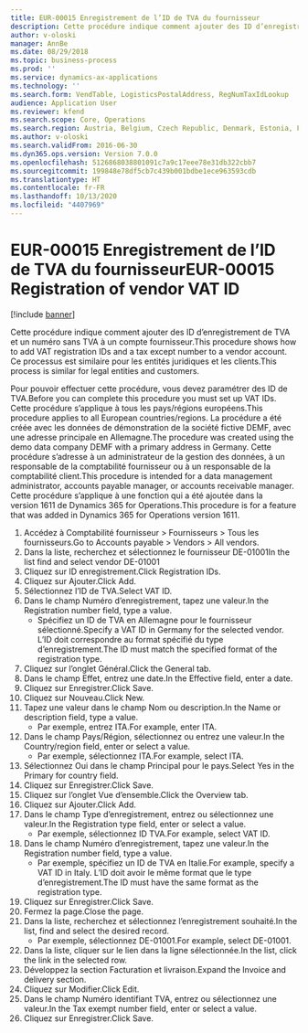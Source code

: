 ```yaml
---
title: EUR-00015 Enregistrement de l’ID de TVA du fournisseur
description: Cette procédure indique comment ajouter des ID d’enregistrement de TVA et un numéro sans TVA à un compte fournisseur.
author: v-oloski
manager: AnnBe
ms.date: 08/29/2018
ms.topic: business-process
ms.prod: ''
ms.service: dynamics-ax-applications
ms.technology: ''
ms.search.form: VendTable, LogisticsPostalAddress, RegNumTaxIdLookup
audience: Application User
ms.reviewer: kfend
ms.search.scope: Core, Operations
ms.search.region: Austria, Belgium, Czech Republic, Denmark, Estonia, Finland, France, Germany, Hungary, Ireland, Italy, Latvia, Lithuania, Netherlands, Poland, Spain, Sweden, United Kingdom
ms.author: v-oloski
ms.search.validFrom: 2016-06-30
ms.dyn365.ops.version: Version 7.0.0
ms.openlocfilehash: 5126868038801091c7a9c17eee78e31db322cbb7
ms.sourcegitcommit: 199848e78df5cb7c439b001bdbe1ece963593cdb
ms.translationtype: HT
ms.contentlocale: fr-FR
ms.lasthandoff: 10/13/2020
ms.locfileid: "4407969"
---
```

# <a name="eur-00015-registration-of-vendor-vat-id"></a><span data-ttu-id="1feb1-103">EUR-00015 Enregistrement de l’ID de TVA du fournisseur</span><span class="sxs-lookup"><span data-stu-id="1feb1-103">EUR-00015 Registration of vendor VAT ID</span></span>

[!include [banner](../../includes/banner.md)]

<span data-ttu-id="1feb1-104">Cette procédure indique comment ajouter des ID d’enregistrement de TVA et un numéro sans TVA à un compte fournisseur.</span><span class="sxs-lookup"><span data-stu-id="1feb1-104">This procedure shows how to add VAT registration IDs and a tax except number to a vendor account.</span></span> <span data-ttu-id="1feb1-105">Ce processus est similaire pour les entités juridiques et les clients.</span><span class="sxs-lookup"><span data-stu-id="1feb1-105">This process is similar for legal entities and customers.</span></span> 

<span data-ttu-id="1feb1-106">Pour pouvoir effectuer cette procédure, vous devez paramétrer des ID de TVA.</span><span class="sxs-lookup"><span data-stu-id="1feb1-106">Before you can complete this procedure you must set up VAT IDs.</span></span> <span data-ttu-id="1feb1-107">Cette procédure s’applique à tous les pays/régions européens.</span><span class="sxs-lookup"><span data-stu-id="1feb1-107">This procedure applies to all European countries/regions.</span></span> <span data-ttu-id="1feb1-108">La procédure a été créée avec les données de démonstration de la société fictive DEMF, avec une adresse principale en Allemagne.</span><span class="sxs-lookup"><span data-stu-id="1feb1-108">The procedure was created using the demo data company DEMF with a primary address in Germany.</span></span> <span data-ttu-id="1feb1-109">Cette procédure s’adresse à un administrateur de la gestion des données, à un responsable de la comptabilité fournisseur ou à un responsable de la comptabilité client.</span><span class="sxs-lookup"><span data-stu-id="1feb1-109">This procedure is intended for a data management administrator, accounts payable manager, or accounts receivable manager.</span></span> <span data-ttu-id="1feb1-110">Cette procédure s’applique à une fonction qui a été ajoutée dans la version 1611 de Dynamics 365 for Operations.</span><span class="sxs-lookup"><span data-stu-id="1feb1-110">This procedure is for a feature that was added in Dynamics 365 for Operations version 1611.</span></span>

1. <span data-ttu-id="1feb1-111">Accédez à Comptabilité fournisseur > Fournisseurs > Tous les fournisseurs.</span><span class="sxs-lookup"><span data-stu-id="1feb1-111">Go to Accounts payable > Vendors > All vendors.</span></span>
2. <span data-ttu-id="1feb1-112">Dans la liste, recherchez et sélectionnez le fournisseur DE-01001</span><span class="sxs-lookup"><span data-stu-id="1feb1-112">In the list find and select vendor DE-01001</span></span>
3. <span data-ttu-id="1feb1-113">Cliquez sur ID enregistrement.</span><span class="sxs-lookup"><span data-stu-id="1feb1-113">Click Registration IDs.</span></span>
4. <span data-ttu-id="1feb1-114">Cliquez sur Ajouter.</span><span class="sxs-lookup"><span data-stu-id="1feb1-114">Click Add.</span></span>
5. <span data-ttu-id="1feb1-115">Sélectionnez l’ID de TVA.</span><span class="sxs-lookup"><span data-stu-id="1feb1-115">Select VAT ID.</span></span>
6. <span data-ttu-id="1feb1-116">Dans le champ Numéro d’enregistrement, tapez une valeur.</span><span class="sxs-lookup"><span data-stu-id="1feb1-116">In the Registration number field, type a value.</span></span>
    * <span data-ttu-id="1feb1-117">Spécifiez un ID de TVA en Allemagne pour le fournisseur sélectionné.</span><span class="sxs-lookup"><span data-stu-id="1feb1-117">Specify a VAT ID in Germany for the selected vendor.</span></span> <span data-ttu-id="1feb1-118">L’ID doit correspondre au format spécifié du type d’enregistrement.</span><span class="sxs-lookup"><span data-stu-id="1feb1-118">The ID must match the specified format of the registration type.</span></span>  
7. <span data-ttu-id="1feb1-119">Cliquez sur l’onglet Général.</span><span class="sxs-lookup"><span data-stu-id="1feb1-119">Click the General tab.</span></span>
8. <span data-ttu-id="1feb1-120">Dans le champ Effet, entrez une date.</span><span class="sxs-lookup"><span data-stu-id="1feb1-120">In the Effective field, enter a date.</span></span>
9. <span data-ttu-id="1feb1-121">Cliquez sur Enregistrer.</span><span class="sxs-lookup"><span data-stu-id="1feb1-121">Click Save.</span></span>
10. <span data-ttu-id="1feb1-122">Cliquez sur Nouveau.</span><span class="sxs-lookup"><span data-stu-id="1feb1-122">Click New.</span></span>
11. <span data-ttu-id="1feb1-123">Tapez une valeur dans le champ Nom ou description.</span><span class="sxs-lookup"><span data-stu-id="1feb1-123">In the Name or description field, type a value.</span></span>
    * <span data-ttu-id="1feb1-124">Par exemple, entrez ITA.</span><span class="sxs-lookup"><span data-stu-id="1feb1-124">For example, enter ITA.</span></span>  
12. <span data-ttu-id="1feb1-125">Dans le champ Pays/Région, sélectionnez ou entrez une valeur.</span><span class="sxs-lookup"><span data-stu-id="1feb1-125">In the Country/region field, enter or select a value.</span></span>
    * <span data-ttu-id="1feb1-126">Par exemple, sélectionnez ITA.</span><span class="sxs-lookup"><span data-stu-id="1feb1-126">For example, select ITA.</span></span>  
13. <span data-ttu-id="1feb1-127">Sélectionnez Oui dans le champ Principal pour le pays.</span><span class="sxs-lookup"><span data-stu-id="1feb1-127">Select Yes in the Primary for country field.</span></span>
14. <span data-ttu-id="1feb1-128">Cliquez sur Enregistrer.</span><span class="sxs-lookup"><span data-stu-id="1feb1-128">Click Save.</span></span>
15. <span data-ttu-id="1feb1-129">Cliquez sur l’onglet Vue d’ensemble.</span><span class="sxs-lookup"><span data-stu-id="1feb1-129">Click the Overview tab.</span></span>
16. <span data-ttu-id="1feb1-130">Cliquez sur Ajouter.</span><span class="sxs-lookup"><span data-stu-id="1feb1-130">Click Add.</span></span>
17. <span data-ttu-id="1feb1-131">Dans le champ Type d’enregistrement, entrez ou sélectionnez une valeur.</span><span class="sxs-lookup"><span data-stu-id="1feb1-131">In the Registration type field, enter or select a value.</span></span>
    * <span data-ttu-id="1feb1-132">Par exemple, sélectionnez ID TVA.</span><span class="sxs-lookup"><span data-stu-id="1feb1-132">For example, select VAT ID.</span></span>  
18. <span data-ttu-id="1feb1-133">Dans le champ Numéro d’enregistrement, tapez une valeur.</span><span class="sxs-lookup"><span data-stu-id="1feb1-133">In the Registration number field, type a value.</span></span>
    * <span data-ttu-id="1feb1-134">Par exemple, spécifiez un ID de TVA en Italie.</span><span class="sxs-lookup"><span data-stu-id="1feb1-134">For example, specify a VAT ID in Italy.</span></span>  <span data-ttu-id="1feb1-135">L’ID doit avoir le même format que le type d’enregistrement.</span><span class="sxs-lookup"><span data-stu-id="1feb1-135">The ID must have the same format as the registration type.</span></span>  
19. <span data-ttu-id="1feb1-136">Cliquez sur Enregistrer.</span><span class="sxs-lookup"><span data-stu-id="1feb1-136">Click Save.</span></span>
20. <span data-ttu-id="1feb1-137">Fermez la page.</span><span class="sxs-lookup"><span data-stu-id="1feb1-137">Close the page.</span></span>
21. <span data-ttu-id="1feb1-138">Dans la liste, recherchez et sélectionnez l’enregistrement souhaité.</span><span class="sxs-lookup"><span data-stu-id="1feb1-138">In the list, find and select the desired record.</span></span>
    * <span data-ttu-id="1feb1-139">Par exemple, sélectionnez DE-01001.</span><span class="sxs-lookup"><span data-stu-id="1feb1-139">For example, select DE-01001.</span></span>  
22. <span data-ttu-id="1feb1-140">Dans la liste, cliquer sur le lien dans la ligne sélectionnée.</span><span class="sxs-lookup"><span data-stu-id="1feb1-140">In the list, click the link in the selected row.</span></span>
23. <span data-ttu-id="1feb1-141">Développez la section Facturation et livraison.</span><span class="sxs-lookup"><span data-stu-id="1feb1-141">Expand the Invoice and delivery section.</span></span>
24. <span data-ttu-id="1feb1-142">Cliquez sur Modifier.</span><span class="sxs-lookup"><span data-stu-id="1feb1-142">Click Edit.</span></span>
25. <span data-ttu-id="1feb1-143">Dans le champ Numéro identifiant TVA, entrez ou sélectionnez une valeur.</span><span class="sxs-lookup"><span data-stu-id="1feb1-143">In the Tax exempt number field, enter or select a value.</span></span>
26. <span data-ttu-id="1feb1-144">Cliquez sur Enregistrer.</span><span class="sxs-lookup"><span data-stu-id="1feb1-144">Click Save.</span></span>

